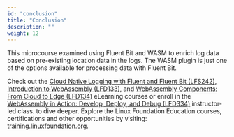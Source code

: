 ```yaml
---
id: "conclusion"
title: "Conclusion"
description: ""
weight: 12
---
```


This microcourse examined using Fluent Bit and WASM to enrich log data based on pre-existing location data in the logs. The WASM plugin is just one of the options available for processing data with Fluent Bit.

Check out the [Cloud Native Logging with Fluent and Fluent Bit (LFS242)](https://training.linuxfoundation.org/training/cloud-native-logging-with-fluentd-lfs242/), [Introduction to WebAssembly (LFD133)](https://training.linuxfoundation.org/training/introduction-to-webassembly-lfd133/), and [WebAssembly Components: From Cloud to Edge (LFD134)](https://training.linuxfoundation.org/training/webassembly-components-from-cloud-to-edge-lfd134/) eLearning courses or enroll in the [WebAssembly in Action: Develop, Deploy, and Debug (LFD334)](https://training.linuxfoundation.org/training/webassembly-in-action-develop-deploy-and-debug-lfd334/) instructor-led class. to dive deeper. Explore the Linux Foundation Education courses, certifications and other opportunities by visiting: [training.linuxfoundation.org](http://training.linuxfoundation.org/). 